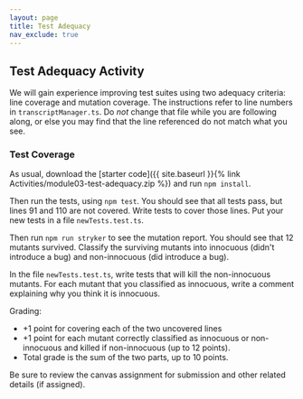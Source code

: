 ```yaml
---
layout: page
title: Test Adequacy
nav_exclude: true
---
```

## Test Adequacy Activity
We will gain experience improving test suites using two adequacy criteria: line coverage and mutation coverage. The instructions refer to line numbers in `transcriptManager.ts`. Do *not* change that file while you are following along, or else you may find that the line referenced do not match what you see.

### Test Coverage

As usual, download the [starter code]({{ site.baseurl }}{% link Activities/module03-test-adequacy.zip %}) and run `npm install`.

Then run the tests, using `npm test`. You should see that all tests pass, but lines 91 and 110 are not covered. Write tests to cover those lines. Put your new tests in a file `newTests.test.ts`.

Then run `npm run stryker` to see the mutation report. You should see that 12 mutants survived.  Classify the surviving mutants into innocuous (didn't introduce a bug) and non-innocuous (did introduce a bug).

In the file `newTests.test.ts`, write tests that will kill the non-innocuous mutants. For each mutant that you classified as innocuous, write a comment explaining why you think it is innocuous.

Grading: 
* +1 point for covering each of the two uncovered lines
* +1 point for each mutant correctly classified as innocuous or non-innocuous and killed if non-innocuous (up to 12 points). 
* Total grade is the sum of the two parts, up to 10 points.

Be sure to review the canvas assignment for submission and other related details (if assigned).